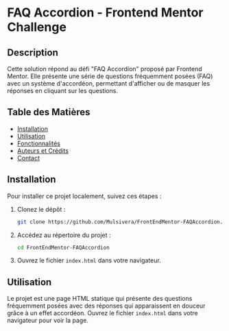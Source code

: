 # FAQ Accordion - Frontend Mentor Challenge

## Description
Cette solution répond au défi "FAQ Accordion" proposé par Frontend Mentor. Elle présente une série de questions fréquemment posées (FAQ) avec un système d'accordéon, permettant d'afficher ou de masquer les réponses en cliquant sur les questions.

## Table des Matières
- [Installation](#installation)
- [Utilisation](#utilisation)
- [Fonctionnalités](#fonctionnalités)
- [Auteurs et Crédits](#auteurs-et-crédits)
- [Contact](#contact)

## Installation
Pour installer ce projet localement, suivez ces étapes :

1. Clonez le dépôt :
    ```bash
    git clone https://github.com/Mulsivera/FrontEndMentor-FAQAccordion.git
    ```
2. Accédez au répertoire du projet :
    ```bash
    cd FrontEndMentor-FAQAccordion
    ```

3. Ouvrez le fichier `index.html` dans votre navigateur.

## Utilisation
Le projet est une page HTML statique qui présente des questions fréquemment posées avec des réponses qui apparaissent en douceur grâce à un effet accordéon. Ouvrez le fichier `index.html` dans votre navigateur pour voir la page.

##
